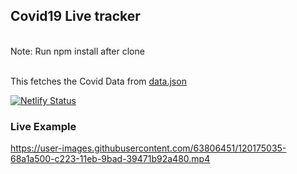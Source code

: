 ## Covid19 Live tracker
<br>
Note: Run npm install after clone
<br>
<br>

This fetches the Covid Data from [data.json](https://api.covid19india.org/data.json)

[![Netlify Status](https://api.netlify.com/api/v1/badges/70a13680-ad46-4522-9c5d-40ef5b379322/deploy-status)](https://app.netlify.com/sites/covid19-api-vanilla/deploys)

### Live Example


https://user-images.githubusercontent.com/63806451/120175035-68a1a500-c223-11eb-9bad-39471b92a480.mp4

